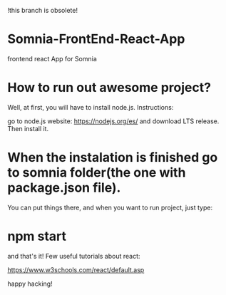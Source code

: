 !this branch is obsolete!




# Somnia-FrontEnd-React-App
frontend react App for Somnia

# How to run out awesome project?

Well, at first, you will have to install node.js. Instructions:

go to node.js website: https://nodejs.org/es/
and download LTS release. Then install it.

# When the instalation is finished go to somnia folder(the one with package.json file).

You can put things there, and when you want to run project, just type: 
# npm start

and that's it! Few useful tutorials about react:

https://www.w3schools.com/react/default.asp

happy hacking!